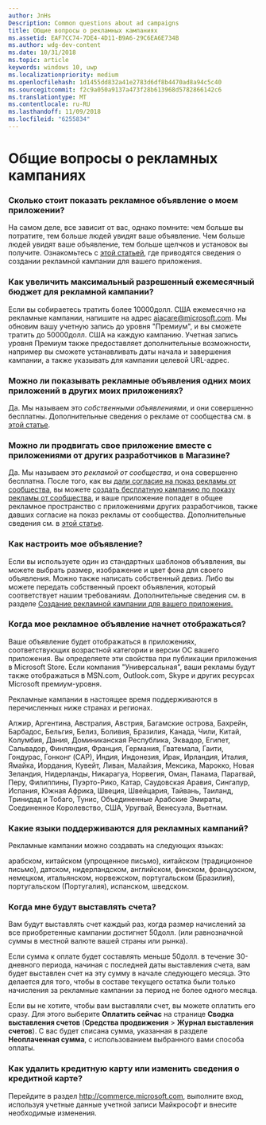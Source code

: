 ```yaml
---
author: JnHs
Description: Common questions about ad campaigns
title: Общие вопросы о рекламных кампаниях
ms.assetid: EAF7CC74-7DE4-4D11-B9A6-29C6EA6E734B
ms.author: wdg-dev-content
ms.date: 10/31/2018
ms.topic: article
keywords: windows 10, uwp
ms.localizationpriority: medium
ms.openlocfilehash: 1d1455dd832a41e2783d6df8b4470ad8a94c5c40
ms.sourcegitcommit: f2c9a050a9137a473f28b613968d5782866142c6
ms.translationtype: MT
ms.contentlocale: ru-RU
ms.lasthandoff: 11/09/2018
ms.locfileid: "6255834"
---
```

# <a name="common-questions-about-ad-campaigns"></a>Общие вопросы о рекламных кампаниях

### <a name="how-much-does-it-cost-to-run-an-ad-for-my-app"></a>Сколько стоит показать рекламное объявление о моем приложении?

На самом деле, все зависит от вас, однако помните: чем больше вы потратите, тем больше людей увидят ваше объявление. Чем больше людей увидят ваше объявление, тем больше щелчков и установок вы получите. Ознакомьтесь с [этой статьей](create-an-ad-campaign-for-your-app.md), где приводятся сведения о создании рекламной кампании для вашего приложения.

### <a name="how-can-i-increase-the-maximum-monthly-budget-amount-allowed-for-my-ad-campaign"></a>Как увеличить максимальный разрешенный ежемесячный бюджет для рекламной кампании?

Если вы собираетесь тратить более 10000долл. США ежемесячно на рекламные кампании, напишите на адрес [aiacare@microsoft.com](mailto:aiacare@microsoft.com). Мы обновим вашу учетную запись до уровня "Премиум", и вы сможете тратить до 50000долл. США на каждую кампанию. Учетная запись уровня Премиум также предоставляет дополнительные возможности, например вы сможете устанавливать даты начала и завершения кампании, а также указывать для кампании целевой URL-адрес.

### <a name="can-i-run-ads-for-one-of-my-apps-in-my-other-apps"></a>Можно ли показывать рекламные объявления одних моих приложений в других моих приложениях?

Да. Мы называем это *собственными объявлениями*, и они совершенно бесплатны. Дополнительные сведения о рекламе от сообщества см. в [этой статье](about-house-ads.md).

### <a name="can-i-cross-promote-my-app-with-apps-from-other-developers-in-the-store"></a>Можно ли продвигать свое приложение вместе с приложениями от других разработчиков в Магазине?

Да. Мы называем это *рекламой от сообщества*, и она совершенно бесплатна. После того, как вы [дали согласие на показ рекламы от сообщества](about-community-ads.md#opt-in-to-community-ads), вы можете [создать бесплатную кампанию по показу рекламы от сообщества](create-an-ad-campaign-for-your-app.md), и ваше приложение попадет в общее рекламное пространство с приложениями других разработчиков, также давших согласие на показ рекламы от сообщества. Дополнительные сведения см. в [этой статье](about-community-ads.md).

### <a name="how-can-i-customize-my-ad"></a>Как настроить мое объявление?

Если вы используете один из стандартных шаблонов объявления, вы можете выбрать размер, изображение и цвет фона для своего объявления. Можно также написать собственный девиз. Либо вы можете передать собственный проект объявления, который соответствует нашим требованиям. Дополнительные сведения см. в разделе [Создание рекламной кампании для вашего приложения.](create-an-ad-campaign-for-your-app.md)

### <a name="where-will-my-ad-appear"></a>Когда мое рекламное объявление начнет отображаться?

Ваше объявление будет отображаться в приложениях, соответствующих возрастной категории и версии ОС вашего приложения. Вы определяете эти свойства при публикации приложения в Microsoft Store. Если компания "Универсальная", ваши рекламы будут также отображаться в MSN.com, Outlook.com, Skype и других ресурсах Microsoft премиум-уровня.

Рекламные кампании в настоящее время поддерживаются в перечисленных ниже странах и регионах.

Алжир, Аргентина, Австралия, Австрия, Багамские острова, Бахрейн, Барбадос, Бельгия, Белиз, Боливия, Бразилия, Канада, Чили, Китай, Колумбия, Дания, Доминиканская Республика, Эквадор, Египет, Сальвадор, Финляндия, Франция, Германия, Гватемала, Гаити, Гондурас, Гонконг (CАР), Индия, Индонезия, Ирак, Ирландия, Италия, Ямайка, Иордания, Кувейт, Ливан, Малайзия, Мексика, Марокко, Новая Зеландия, Нидерланды, Никарагуа, Норвегия, Оман, Панама, Парагвай, Перу, Филиппины, Пуэрто-Рико, Катар, Саудовская Аравия, Сингапур, Испания, Южная Африка, Швеция, Швейцария, Тайвань, Таиланд, Тринидад и Тобаго, Тунис, Объединенные Арабские Эмираты, Соединенное Королевство, США, Уругвай, Венесуэла, Вьетнам.

### <a name="what-languages-are-supported-for-ad-campaigns"></a>Какие языки поддерживаются для рекламных кампаний?

Рекламные кампании можно создавать на следующих языках:

арабском, китайском (упрощенное письмо), китайском (традиционное письмо), датском, нидерландском, английском, финском, французском, немецком, итальянском, норвежском, португальском (Бразилия), португальском (Португалия), испанском, шведском.

### <a name="when-will-i-be-billed"></a>Когда мне будут выставлять счета?

Вам будут выставлять счет каждый раз, когда размер начислений за все приобретенные кампании достигнет 50долл. (или равнозначной суммы в местной валюте вашей страны или рынка).

Если сумма к оплате будет составлять меньше 50долл. в течение 30-дневного периода, начиная с последней даты выставления счета, вам будет выставлен счет на эту сумму в начале следующего месяца. Это делается для того, чтобы в составе текущего остатка были только начисления за рекламные кампании за период не более одного месяца.

Если вы не хотите, чтобы вам выставляли счет, вы можете оплатить его сразу. Для этого выберите **Оплатить сейчас** на странице **Сводка выставления счетов** (**Средства продвижения** > **Журнал выставления счетов**). С вас будет списана сумма, указанная в разделе **Неоплаченная сумма**, с использованием выбранного вами способа оплаты.

### <a name="how-do-i-delete-a-credit-card-or-edit-the-details-of-a-credit-card"></a>Как удалить кредитную карту или изменить сведения о кредитной карте?

Перейдите в раздел <http://commerce.microsoft.com>, выполните вход, используя учетные данные учетной записи Майкрософт и внесите необходимые изменения.

